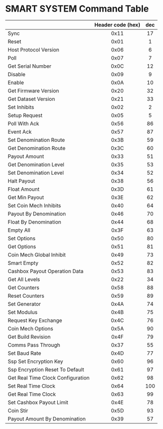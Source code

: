 # SMART SYSTEM Command Table

| |Header code (hex)|dec|
|---|:---:|:---:|
| Sync | 0x11 | 17 |
| Reset | 0x01 | 1 |
| Host Protocol Version | 0x06 | 6 |
| Poll | 0x07 | 7 |
| Get Serial Number | 0x0C | 12 |
| Disable | 0x09 | 9 |
| Enable | 0x0A | 10 |
| Get Firmware Version | 0x20 | 32 |
| Get Dataset Version | 0x21 | 33 |
| Set Inhibits | 0x02 | 2 |
| Setup Request | 0x05 | 5 |
| Poll With Ack | 0x56 | 86 |
| Event Ack | 0x57 | 87 |
| Set Denomination Route | 0x3B | 59 |
| Get Denomination Route | 0x3C | 60 |
| Payout Amount | 0x33 | 51 |
| Get Denomination Level | 0x35 | 53 |
| Set Denomination Level | 0x34 | 52 |
| Halt Payout | 0x38 | 56 |
| Float Amount | 0x3D | 61 |
| Get Min Payout | 0x3E | 62 |
| Set Coin Mech Inhibits | 0x40 | 64 |
| Payout By Denomination | 0x46 | 70 |
| Float By Denomination | 0x44 | 68 |
| Empty All | 0x3F | 63 |
| Set Options | 0x50 | 80 |
| Get Options | 0x51 | 81 |
| Coin Mech Global Inhibit | 0x49 | 73 |
| Smart Empty | 0x52 | 82 |
| Cashbox Payout Operation Data | 0x53 | 83 |
| Get All Levels | 0x22 | 34 |
| Get Counters | 0x58 | 88 |
| Reset Counters | 0x59 | 89 |
| Set Generator | 0x4A | 74 |
| Set Modulus | 0x4B | 75 |
| Request Key Exchange | 0x4C | 76 |
| Coin Mech Options | 0x5A | 90 |
| Get Build Revision | 0x4F | 79 |
| Comms Pass Through | 0x37 | 55 |
| Set Baud Rate | 0x4D | 77 |
| Ssp Set Encryption Key | 0x60 | 96 |
| Ssp Encryption Reset To Default | 0x61 | 97 |
| Get Real Time Clock Configuration | 0x62 | 98 |
| Set Real Time Clock | 0x64 | 100 |
| Get Real Time Clock | 0x63 | 99 |
| Set Cashbox Payout Limit | 0x4E | 78 |
| Coin Stir | 0x5D | 93 |
| Payout Amount By Denomination | 0x39 | 57 |
